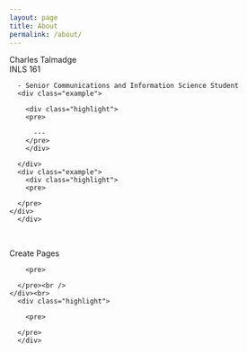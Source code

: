 ```yaml
---
layout: page
title: About
permalink: /about/
---
```

<div class="man-title">
  Charles Talmadge
</div>
<div class="manual manual-title">
  INLS 161
  </div>
<p>  <div class="manual-content">

      - Senior Communications and Information Science Student
      <div class="example">

        <div class="highlight">
        <pre>
          
          ---
        </pre>
        </div>

      </div>
      <div class="example">
        <div class="highlight">
        <pre>
        
      </pre>
    </div>
      </div>



</p>
</div>
<p><br /></p>

  <div class="manual manual-title">
  Create Pages
  </div>
<p>  <div class="manual-content">

      


        <pre>
         
      </pre><br />
    </div><br>
      <div class="highlight">

        <pre>
       
      </pre>
      </div>


  </div>
</p>
